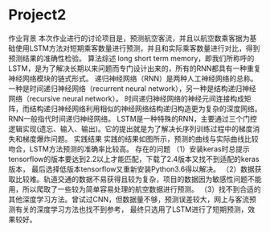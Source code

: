# Project2
  作业背景
本次作业进行的讨论项目是，预测航空客流，并且以航空数乘客据为基础使用LSTM方法对短期乘客数量进行预测，并且和实际乘客数量进行对比，得到预测结果的准确性检验。
  算法综述
long short term memory，即我们所称呼的LSTM，是为了解决长期以来问题而专门设计出来的，所有的RNN都具有一种重复神经网络模块的链式形式。
递归神经网络（RNN）是两种人工神经网络的总称。一种是时间递归神经网络（recurrent neural network），另一种是结构递归神经网络（recursive neural network）。
时间递归神经网络的神经元间连接构成矩阵，而结构递归神经网络利用相似的神经网络结构递归构造更为复杂的深度网络。
RNN一般指代时间递归神经网络。
LSTM是一种特殊的RNN，主要通过三个门控逻辑实现(遗忘、输入、输出)。它的提出就是为了解决长序列训练过程中的梯度消失和梯度爆炸问题。
  实践结果
 实践的结果如图所示，预测的曲线与实际曲线比较吻合，LSTM方法预测的准确率比较高。
  存在的问题
（1）安装keras时总提示tensorflow的版本要达到2.2以上才能匹配，下载了2.4版本又找不到适配的keras版本，
    最后选择低版本tensorflow又重新安装Python3.6得以解决。
（2）数据获取比较难。轨道交通的数据不易获得且较为复杂，项目的数据因为敏感性问题不能用，所以爬取了一些较为简单容易处理的航空数据进行预测。
（3）找不到合适的其他深度学习方法。曾试过CNN，但数据量不够，预测误差较大，网上与客流预测有关的深度学习方法也找不到参考，
    最终只选用了LSTM进行了短期预测，效果较好。
